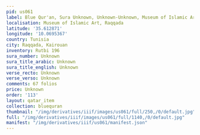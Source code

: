 ```yaml
---
pid: us061
label: Blue Qur'an, Sura Unknown, Unknown-Unknown, Museum of Islamic Art, Raqqada
localisation: Museum of Islamic Art, Raqqada
latitude: '35.612871'
longitude: '10.0695367'
country: Tunisia
city: Raqqada, Kairouan
inventory: Rutbi 196
sura_number: Unknown
sura_title_arabic: Unknown
sura_title_english: Unknown
verse_recto: Unknown
verse_verso: Unknown
comments: 67 folios
price: Unknown
order: '113'
layout: qatar_item
collection: bluequran
thumbnail: "/img/derivatives/iiif/images/us061/full/250,/0/default.jpg"
full: "/img/derivatives/iiif/images/us061/full/1140,/0/default.jpg"
manifest: "/img/derivatives/iiif/us061/manifest.json"
---
```

